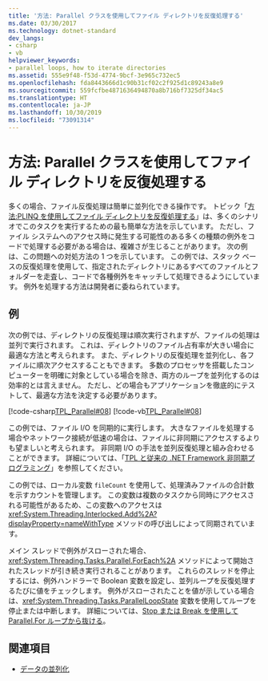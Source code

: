```yaml
---
title: '方法: Parallel クラスを使用してファイル ディレクトリを反復処理する'
ms.date: 03/30/2017
ms.technology: dotnet-standard
dev_langs:
- csharp
- vb
helpviewer_keywords:
- parallel loops, how to iterate directories
ms.assetid: 555e9f48-f53d-4774-9bcf-3e965c732ec5
ms.openlocfilehash: fda8443666d1c90b31cf02c2f925d1c89243a8e9
ms.sourcegitcommit: 559fcfbe4871636494870a8b716bf7325df34ac5
ms.translationtype: HT
ms.contentlocale: ja-JP
ms.lasthandoff: 10/30/2019
ms.locfileid: "73091314"
---
```

# <a name="how-to-iterate-file-directories-with-the-parallel-class"></a>方法: Parallel クラスを使用してファイル ディレクトリを反復処理する
多くの場合、ファイル反復処理は簡単に並列化できる操作です。 トピック「[方法:PLINQ を使用してファイル ディレクトリを反復処理する](../../../docs/standard/parallel-programming/how-to-iterate-file-directories-with-plinq.md)」は、多くのシナリオでこのタスクを実行するための最も簡単な方法を示しています。 ただし、ファイル システムへのアクセス時に発生する可能性のある多くの種類の例外をコードで処理する必要がある場合は、複雑さが生じることがあります。 次の例は、この問題への対処方法の 1 つを示しています。 この例では、スタック ベースの反復処理を使用して、指定されたディレクトリにあるすべてのファイルとフォルダーを走査し、コードで各種例外をキャッチして処理できるようにしています。 例外を処理する方法は開発者に委ねられています。  
  
## <a name="example"></a>例  
 次の例では、ディレクトリの反復処理は順次実行されますが、ファイルの処理は並列で実行されます。 これは、ディレクトリのファイル占有率が大きい場合に最適な方法と考えられます。 また、ディレクトリの反復処理を並列化し、各ファイルに順次アクセスすることもできます。 多数のプロセッサを搭載したコンピューターを明確に対象としている場合を除き、両方のループを並列化するのは効率的とは言えません。 ただし、どの場合もアプリケーションを徹底的にテストして、最適な方法を決定する必要があります。  
  
 [!code-csharp[TPL_Parallel#08](../../../samples/snippets/csharp/VS_Snippets_Misc/tpl_parallel/cs/parallel_file.cs#08)]
 [!code-vb[TPL_Parallel#08](../../../samples/snippets/visualbasic/VS_Snippets_Misc/tpl_parallel/vb/fileiteration08.vb#08)]  
  
 この例では、ファイル I/O を同期的に実行します。 大きなファイルを処理する場合やネットワーク接続が低速の場合は、ファイルに非同期にアクセスするよりも望ましいと考えられます。 非同期 I/O の手法を並列反復処理と組み合わせることができます。 詳細については、「[TPL と従来の .NET Framework 非同期プログラミング](../../../docs/standard/parallel-programming/tpl-and-traditional-async-programming.md)」を参照してください。  
  
 この例では、ローカル変数 `fileCount` を使用して、処理済みファイルの合計数を示すカウントを管理します。 この変数は複数のタスクから同時にアクセスされる可能性があるため、この変数へのアクセスは <xref:System.Threading.Interlocked.Add%2A?displayProperty=nameWithType> メソッドの呼び出しによって同期されています。  
  
 メイン スレッドで例外がスローされた場合、<xref:System.Threading.Tasks.Parallel.ForEach%2A> メソッドによって開始されたスレッドが引き続き実行されることがあります。 これらのスレッドを停止するには、例外ハンドラーで Boolean 変数を設定し、並列ループを反復処理するたびに値をチェックします。 例外がスローされたことを値が示している場合は、<xref:System.Threading.Tasks.ParallelLoopState> 変数を使用してループを停止または中断します。 詳細については、[Stop または Break を使用して Parallel.For ループから抜ける](https://docs.microsoft.com/previous-versions/dotnet/netframework-4.0/dd460721(v=vs.100))。  
  
## <a name="see-also"></a>関連項目

- [データの並列化](../../../docs/standard/parallel-programming/data-parallelism-task-parallel-library.md)
